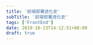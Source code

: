 ```yaml
---
title: '前端部署进化史'
subTitle: '前端部署进化史'
tags: ['FrontEnd']
date: 2019-10-23T14:12:51+08:00
draft: true
---
```

